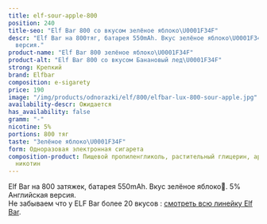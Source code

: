 ```yaml
---
title: elf-sour-apple-800
position: 240
title-seo: "Elf Bar 800 со вкусом зелёное яблоко\U0001F34F"
descr: "Elf Bar на 800тяг, батарея 550mAh. Вкус зелёное яблоко\U0001F34F. 5% Английская
  версия."
product-name: "Elf Bar 800 зелёное яблоко\U0001F34F"
product-alt: "Elf Bar 800 со вкусом Банановый лед\U0001F34F"
strong: Крепкий
brand: Elfbar
composition: e-sigarety
price: 190
image: "/img/products/odnorazki/elf/800/elfbar-lux-800-sour-apple.jpg"
availability-descr: Ожидается
has_availability: false
gramm: "-"
nicotine: 5%
portions: 800 тяг
taste: "Зелёное яблоко\U0001F34F"
form: Одноразовая электронная сигарета
composition-product: Пищевой пропиленгликоль, растительный глицерин, ароматизатор,
  никотин
---
```


Elf Bar на 800 затяжек, батарея 550mAh. Вкус зелёное яблоко🍏. 5% Английская версия.<br>
Не забываем что у ELF Bar более 20 вкусов : [смотреть всю линейку Elf Bar](/elfbar).